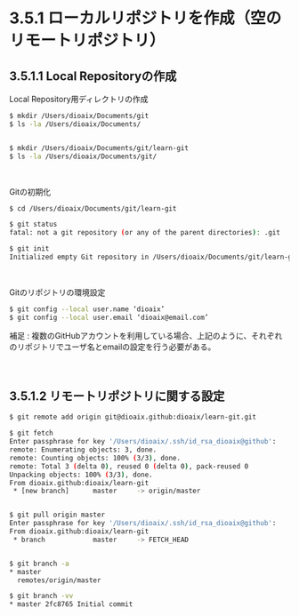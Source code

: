 # 3.5.1 ローカルリポジトリを作成（空のリモートリポジトリ）


## 3.5.1.1 Local Repositoryの作成

Local Repository用ディレクトリの作成

```bash
$ mkdir /Users/dioaix/Documents/git
$ ls -la /Users/dioaix/Documents/


$ mkdir /Users/dioaix/Documents/git/learn-git
$ ls -la /Users/dioaix/Documents/git/
```
<br>

Gitの初期化

```bash
$ cd /Users/dioaix/Documents/git/learn-git

$ git status
fatal: not a git repository (or any of the parent directories): .git

$ git init
Initialized empty Git repository in /Users/dioaix/Documents/git/learn-git/.git/
```
<br>

Gitのリポジトリの環境設定
```bash
$ git config --local user.name ‘dioaix’
$ git config --local user.email ‘dioaix@email.com’
```
補足 : 複数のGitHubアカウントを利用している場合、上記のように、それぞれのリポジトリでユーザ名とemailの設定を行う必要がある。
<br>
<br>
<br>

## 3.5.1.2 リモートリポジトリに関する設定

```bash
$ git remote add origin git@dioaix.github:dioaix/learn-git.git

$ git fetch
Enter passphrase for key '/Users/dioaix/.ssh/id_rsa_dioaix@github': 
remote: Enumerating objects: 3, done.
remote: Counting objects: 100% (3/3), done.
remote: Total 3 (delta 0), reused 0 (delta 0), pack-reused 0
Unpacking objects: 100% (3/3), done.
From dioaix.github:dioaix/learn-git
 * [new branch]      master     -> origin/master


$ git pull origin master
Enter passphrase for key '/Users/dioaix/.ssh/id_rsa_dioaix@github': 
From dioaix.github:dioaix/learn-git
 * branch            master     -> FETCH_HEAD


$ git branch -a
* master
  remotes/origin/master

$ git branch -vv
* master 2fc8765 Initial commit
```
<br>
<br>
<br>
